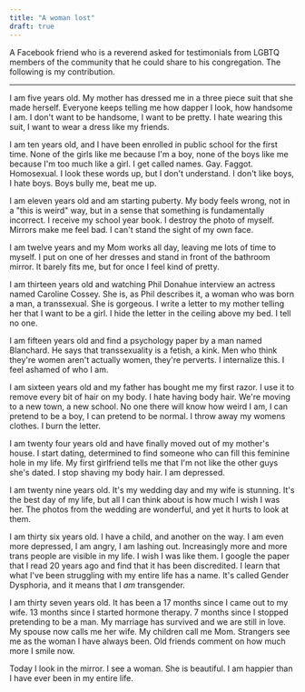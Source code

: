 ```yaml
---
title: "A woman lost"
draft: true
---
```


A Facebook friend who is a reverend asked for testimonials from LGBTQ members of the community that he could share to his congregation. The following is my contribution.

---

I am five years old. My mother has dressed me in a three piece suit that she made herself.
Everyone keeps telling me how dapper I look, how handsome I am.
I don't want to be handsome, I want to be pretty.
I hate wearing this suit, I want to wear a dress like my friends.

I am ten years old, and I have been enrolled in public school for the first time.
None of the girls like me because I'm a boy, none of the boys like me because I'm too much like a girl.
I get called names. Gay. Faggot. Homosexual. I look these words up, but I don't understand.
I don't like boys, I hate boys. Boys bully me, beat me up.

I am eleven years old and am starting puberty.
My body feels wrong, not in a "this is weird" way, but in a sense that something is fundamentally incorrect.
I receive my school year book. I destroy the photo of myself. Mirrors make me feel bad.
I can't stand the sight of my own face.

I am twelve years and my Mom works all day, leaving me lots of time to myself.
I put on one of her dresses and stand in front of the bathroom mirror.
It barely fits me, but for once I feel kind of pretty.

I am thirteen years old and watching Phil Donahue interview an actress named Caroline Cossey.
She is, as Phil describes it, a woman who was born a man, a transsexual. She is gorgeous.
I write a letter to my mother telling her that I want to be a girl.
I hide the letter in the ceiling above my bed. I tell no one.

I am fifteen years old and find a psychology paper by a man named Blanchard.
He says that transsexuality is a fetish, a kink. Men who think they're women aren't actually women, they're perverts.
I internalize this. I feel ashamed of who I am.

I am sixteen years old and my father has bought me my first razor.
I use it to remove every bit of hair on my body. I hate having body hair.
We're moving to a new town, a new school.
No one there will know how weird I am, I can pretend to be a boy, I can pretend to be normal.
I throw away my womens clothes. I burn the letter.

I am twenty four years old and have finally moved out of my mother's house.
I start dating, determined to find someone who can fill this feminine hole in my life.
My first girlfriend tells me that I'm not like the other guys she's dated.
I stop shaving my body hair. I am depressed.

I am twenty nine years old. It's my wedding day and my wife is stunning.
It's the best day of my life, but all I can think about is how much I wish I was her.
The photos from the wedding are wonderful, and yet it hurts to look at them.

I am thirty six years old. I have a child, and another on the way.
I am even more depressed, I am angry, I am lashing out.
Increasingly more and more trans people are visible in my life. I wish I was like them.
I google the paper that I read 20 years ago and find that it has been discredited.
I learn that what I've been struggling with my entire life has a name.
It's called Gender Dysphoria, and it means that I _am_ transgender.

I am thirty seven years old.
It has been a 17 months since I came out to my wife.
13 months since I started hormone therapy.
7 months since I stopped pretending to be a man.
My marriage has survived and we are still in love.
My spouse now calls me her wife.
My children call me Mom.
Strangers see me as the woman I have always been.
Old friends comment on how much more I smile now.

Today I look in the mirror. I see a woman. She is beautiful.
I am happier than I have ever been in my entire life.